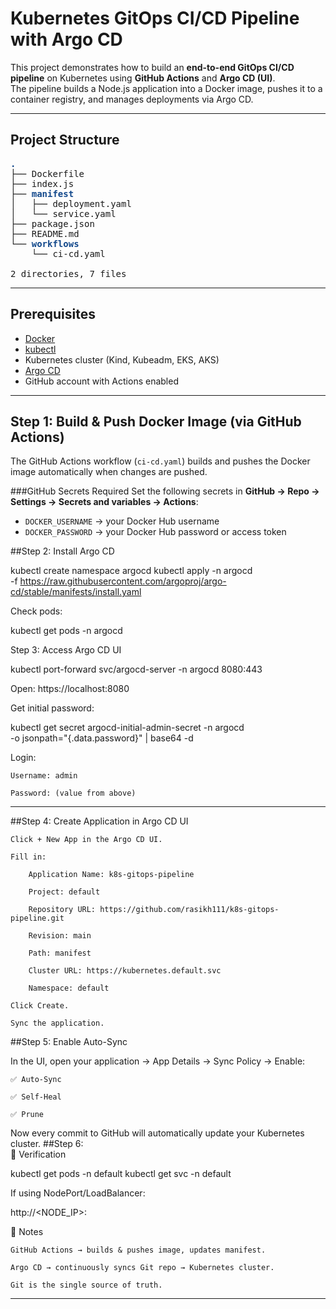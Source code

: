 # Kubernetes GitOps CI/CD Pipeline with Argo CD

This project demonstrates how to build an **end-to-end GitOps CI/CD pipeline** on Kubernetes using **GitHub Actions** and **Argo CD (UI)**.  
The pipeline builds a Node.js application into a Docker image, pushes it to a container registry, and manages deployments via Argo CD.

---

## Project Structure

<pre><font color="#12488B"><b>.</b></font>
├── Dockerfile
├── index.js
├── <font color="#12488B"><b>manifest</b></font>
│   ├── deployment.yaml
│   └── service.yaml
├── package.json
├── README.md
└── <font color="#12488B"><b>workflows</b></font>
    └── ci-cd.yaml

2 directories, 7 files
</pre>
---

## Prerequisites
- [Docker](https://docs.docker.com/get-docker/)
- [kubectl](https://kubernetes.io/docs/tasks/tools/)
- Kubernetes cluster (Kind, Kubeadm, EKS, AKS)
- [Argo CD](https://argo-cd.readthedocs.io/en/stable/getting_started/)
- GitHub account with Actions enabled

---

## Step 1: Build & Push Docker Image (via GitHub Actions)

The GitHub Actions workflow (`ci-cd.yaml`) builds and pushes the Docker image automatically when changes are pushed.

###GitHub Secrets Required
Set the following secrets in **GitHub → Repo → Settings → Secrets and variables → Actions**:

- `DOCKER_USERNAME` → your Docker Hub username  
- `DOCKER_PASSWORD` → your Docker Hub password or access token  

 
 ##Step 2: Install Argo CD

kubectl create namespace argocd
kubectl apply -n argocd \
  -f https://raw.githubusercontent.com/argoproj/argo-cd/stable/manifests/install.yaml

Check pods:

kubectl get pods -n argocd

 Step 3: Access Argo CD UI

kubectl port-forward svc/argocd-server -n argocd 8080:443

Open: https://localhost:8080

Get initial password:

kubectl get secret argocd-initial-admin-secret -n argocd \
  -o jsonpath="{.data.password}" | base64 -d

Login:

    Username: admin

    Password: (value from above)
---
##Step 4: Create Application in Argo CD UI

    Click + New App in the Argo CD UI.

    Fill in:

        Application Name: k8s-gitops-pipeline

        Project: default

        Repository URL: https://github.com/rasikh111/k8s-gitops-pipeline.git

        Revision: main

        Path: manifest

        Cluster URL: https://kubernetes.default.svc

        Namespace: default

    Click Create.

    Sync the application.

##Step 5: Enable Auto-Sync

In the UI, open your application → App Details → Sync Policy → Enable:

    ✅ Auto-Sync

    ✅ Self-Heal

    ✅ Prune

Now every commit to GitHub will automatically update your Kubernetes cluster.
##Step 6:  
🧪 Verification

kubectl get pods -n default
kubectl get svc -n default

If using NodePort/LoadBalancer:

http://<NODE_IP>:<PORT>

📝 Notes

    GitHub Actions → builds & pushes image, updates manifest.

    Argo CD → continuously syncs Git repo → Kubernetes cluster.

    Git is the single source of truth.

---
